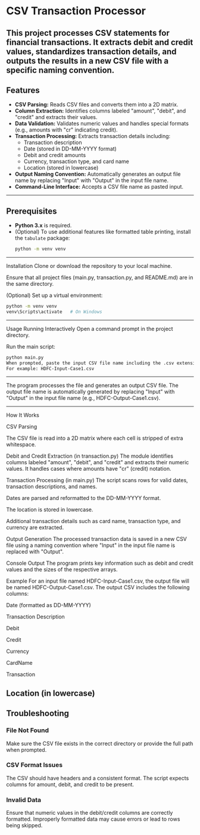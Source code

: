 # CSV Transaction Processor

This project processes CSV statements for financial transactions. It extracts debit and credit values, standardizes transaction details, and outputs the results in a new CSV file with a specific naming convention.
---
## Features

- **CSV Parsing:** Reads CSV files and converts them into a 2D matrix.
- **Column Extraction:** Identifies columns labeled "amount", "debit", and "credit" and extracts their values.
- **Data Validation:** Validates numeric values and handles special formats (e.g., amounts with "cr" indicating credit).
- **Transaction Processing:** Extracts transaction details including:
  - Transaction description
  - Date (stored in DD-MM-YYYY format)
  - Debit and credit amounts
  - Currency, transaction type, and card name
  - Location (stored in lowercase)
- **Output Naming Convention:** Automatically generates an output file name by replacing "Input" with "Output" in the input file name.
- **Command-Line Interface:** Accepts a CSV file name as pasted input.
---
## Prerequisites

- **Python 3.x** is required.
- (Optional) To use additional features like formatted table printing, install the `tabulate` package:
  ```sh
  python -m venv venv
  ```
---
Installation
Clone or download the repository to your local machine.

Ensure that all project files (main.py, transaction.py, and README.md) are in the same directory.

(Optional) Set up a virtual environment:
```sh
python -m venv venv
venv\Scripts\activate   # On Windows
```

---
Usage
Running Interactively
Open a command prompt in the project directory.

Run the main script:

```sh
python main.py
When prompted, paste the input CSV file name including the .csv extension.
For example: HDFC-Input-Case1.csv
```
---

The program processes the file and generates an output CSV file. The output file name is automatically generated by replacing "Input" with "Output" in the input file name (e.g., HDFC-Output-Case1.csv).

---

How It Works

CSV Parsing

The CSV file is read into a 2D matrix where each cell is stripped of extra whitespace.

Debit and Credit Extraction (in transaction.py)
The module identifies columns labeled "amount", "debit", and "credit" and extracts their numeric values. It handles cases where amounts have "cr" (credit) notation.

Transaction Processing (in main.py)
The script scans rows for valid dates, transaction descriptions, and names.

Dates are parsed and reformatted to the DD-MM-YYYY format.

The location is stored in lowercase.

Additional transaction details such as card name, transaction type, and currency are extracted.

Output Generation
The processed transaction data is saved in a new CSV file using a naming convention where "Input" in the input file name is replaced with "Output".

Console Output
The program prints key information such as debit and credit values and the sizes of the respective arrays.

Example
For an input file named HDFC-Input-Case1.csv, the output file will be named HDFC-Output-Case1.csv. The output CSV includes the following columns:

Date (formatted as DD-MM-YYYY)

Transaction Description

Debit

Credit

Currency

CardName

Transaction

Location (in lowercase)
---
## Troubleshooting

### File Not Found
Make sure the CSV file exists in the correct directory or provide the full path when prompted.

### CSV Format Issues
The CSV should have headers and a consistent format. The script expects columns for amount, debit, and credit to be present.

### Invalid Data
Ensure that numeric values in the debit/credit columns are correctly formatted. Improperly formatted data may cause errors or lead to rows being skipped.



